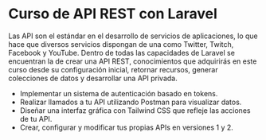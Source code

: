 
# Curso de API REST con Laravel

Las API son el estándar en el desarrollo de servicios de aplicaciones, lo que hace que diversos servicios dispongan de una como Twitter, Twitch, Facebook y YouTube. Dentro de todas las capacidades de Laravel se encuentran la de crear una API REST, conocimientos que adquirirás en este curso desde su configuración inicial, retornar recursos, generar colecciones de datos y desarrollar una API privada.

* Implementar un sistema de autenticación basado en tokens.
* Realizar llamados a tu API utilizando Postman para visualizar datos.
* Diseñar una interfaz gráfica con Tailwind CSS que refleje las acciones de tu API.
* Crear, configurar y modificar tus propias APIs en versiones 1 y 2.

